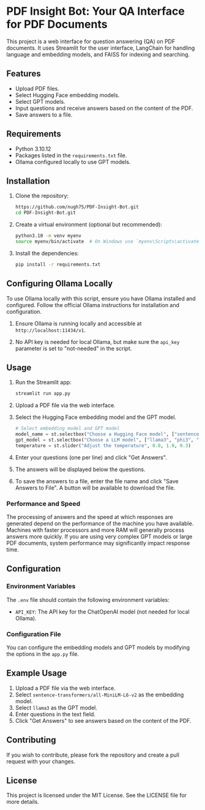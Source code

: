 # PDF Insight Bot: Your QA Interface for PDF Documents

This project is a web interface for question answering (QA) on PDF documents. It uses Streamlit for the user interface, LangChain for handling language and embedding models, and FAISS for indexing and searching.

## Features

- Upload PDF files.
- Select Hugging Face embedding models.
- Select GPT models.
- Input questions and receive answers based on the content of the PDF.
- Save answers to a file.

## Requirements

- Python 3.10.12
- Packages listed in the `requirements.txt` file.
- Ollama configured locally to use GPT models.

## Installation

1. Clone the repository:

    ```bash
   https://github.com/nugh75/PDF-Insight-Bot.git
    cd PDF-Insight-Bot.git
    ```

2. Create a virtual environment (optional but recommended):

    ```bash
    python3.10 -m venv myenv
    source myenv/bin/activate  # On Windows use `myenv\Scripts\activate`
    ```

3. Install the dependencies:

    ```bash
    pip install -r requirements.txt
    ```

## Configuring Ollama Locally

To use Ollama locally with this script, ensure you have Ollama installed and configured. Follow the official Ollama instructions for installation and configuration.

1. Ensure Ollama is running locally and accessible at `http://localhost:11434/v1`.

2. No API key is needed for local Ollama, but make sure the `api_key` parameter is set to "not-needed" in the script.

## Usage

1. Run the Streamlit app:

    ```bash
    streamlit run app.py
    ```

2. Upload a PDF file via the web interface.

3. Select the Hugging Face embedding model and the GPT model.

    ```python
    # Select embedding model and GPT model
    model_name = st.selectbox("Choose a Hugging Face model", ["sentence-transformers/all-MiniLM-L6-v2", "sentence-transformers/all-MiniLM-L12-v2"])
    gpt_model = st.selectbox("Choose a LLM model", ["llama3", "phi3", "gemma2"])
    temperature = st.slider("Adjust the temperature", 0.0, 1.0, 0.3)
    ```

4. Enter your questions (one per line) and click "Get Answers".

5. The answers will be displayed below the questions.

6. To save the answers to a file, enter the file name and click "Save Answers to File". A button will be available to download the file.

### Performance and Speed

The processing of answers and the speed at which responses are generated depend on the performance of the machine you have available. Machines with faster processors and more RAM will generally process answers more quickly. If you are using very complex GPT models or large PDF documents, system performance may significantly impact response time.

## Configuration

### Environment Variables

The `.env` file should contain the following environment variables:

- `API_KEY`: The API key for the ChatOpenAI model (not needed for local Ollama).

### Configuration File

You can configure the embedding models and GPT models by modifying the options in the `app.py` file.

## Example Usage

1. Upload a PDF file via the web interface.
2. Select `sentence-transformers/all-MiniLM-L6-v2` as the embedding model.
3. Select `llama3` as the GPT model.
4. Enter questions in the text field.
5. Click "Get Answers" to see answers based on the content of the PDF.

## Contributing

If you wish to contribute, please fork the repository and create a pull request with your changes.

## License

This project is licensed under the MIT License. See the LICENSE file for more details.

